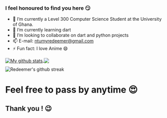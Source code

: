 ### I feel honoured to find you here :smirk:


- 🔭 I’m currently a Level 300 Computer Science Student at the University of Ghana.
- 🌱 I’m currently learning dart 
- 👯 I’m looking to collaborate on dart and python projects
- 📫 E-mail: ntumyredeemer@gmail.com
- ⚡ Fun fact: I love Anime :smile:


<a href="https://github.com/RedeemerNtumy/github-readme-stats">
  <img align="center" src="https://github-readme-stats.vercel.app/api?username=RedeemerNtumy&show_icons=true&include_all_commits=true&theme=material-palenight" alt="My github stats" />
</a>

<a href="https://github.com/RedeemerNtumy/github-readme-stats">
  <img align="center" src="https://github-readme-stats.vercel.app/api/top-langs/?username=RedeemerNtumy&layout=compact&theme=material-palenight" />
</a>

<div style="display: flex; flex-direction: column;">
    <img style="margin-top:10px;" align="left" src="https://github-readme-streak-stats.herokuapp.com/?user=RedeemerNtumy&layout=compact&theme=material-palenight" alt="Redeemer's github streak" />
</div>

# Feel free to pass by anytime :heart_eyes:
## Thank you ! :wink:


